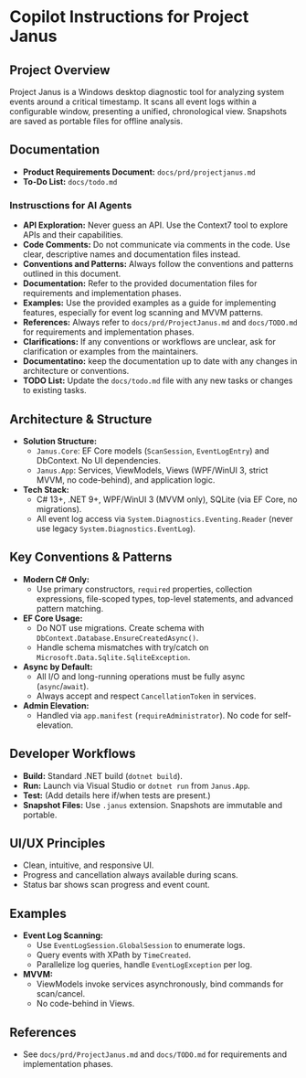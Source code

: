 # Copilot Instructions for Project Janus

## Project Overview
Project Janus is a Windows desktop diagnostic tool for analyzing system events around a critical timestamp. It scans all event logs within a configurable window, presenting a unified, chronological view. Snapshots are saved as portable files for offline analysis.

## Documentation
- **Product Requirements Document:** `docs/prd/projectjanus.md`
- **To-Do List:** `docs/todo.md`

### Instrusctions for AI Agents
- **API Exploration:** Never guess an API. Use the Context7 tool to explore APIs and their capabilities.
- **Code Comments:** Do not communicate via comments in the code. Use clear, descriptive names and documentation files instead.
- **Conventions and Patterns:** Always follow the conventions and patterns outlined in this document.
- **Documentation:** Refer to the provided documentation files for requirements and implementation phases.
- **Examples:** Use the provided examples as a guide for implementing features, especially for event log scanning and MVVM patterns.
- **References:** Always refer to `docs/prd/ProjectJanus.md` and `docs/TODO.md` for requirements and implementation phases.
- **Clarifications:** If any conventions or workflows are unclear, ask for clarification or examples from the maintainers.
- **Documentatino:** keep the documentation up to date with any changes in architecture or conventions.
- **TODO List:** Update the `docs/todo.md` file with any new tasks or changes to existing tasks.


## Architecture & Structure
- **Solution Structure:**
  - `Janus.Core`: EF Core models (`ScanSession`, `EventLogEntry`) and DbContext. No UI dependencies.
  - `Janus.App`: Services, ViewModels, Views (WPF/WinUI 3, strict MVVM, no code-behind), and application logic.
- **Tech Stack:**
  - C# 13+, .NET 9+, WPF/WinUI 3 (MVVM only), SQLite (via EF Core, no migrations).
  - All event log access via `System.Diagnostics.Eventing.Reader` (never use legacy `System.Diagnostics.EventLog`).

## Key Conventions & Patterns
- **Modern C# Only:**
  - Use primary constructors, `required` properties, collection expressions, file-scoped types, top-level statements, and advanced pattern matching.
- **EF Core Usage:**
  - Do NOT use migrations. Create schema with `DbContext.Database.EnsureCreatedAsync()`.
  - Handle schema mismatches with try/catch on `Microsoft.Data.Sqlite.SqliteException`.
- **Async by Default:**
  - All I/O and long-running operations must be fully async (`async`/`await`).
  - Always accept and respect `CancellationToken` in services.
- **Admin Elevation:**
  - Handled via `app.manifest` (`requireAdministrator`). No code for self-elevation.

## Developer Workflows
- **Build:** Standard .NET build (`dotnet build`).
- **Run:** Launch via Visual Studio or `dotnet run` from `Janus.App`.
- **Test:** (Add details here if/when tests are present.)
- **Snapshot Files:** Use `.janus` extension. Snapshots are immutable and portable.

## UI/UX Principles
- Clean, intuitive, and responsive UI.
- Progress and cancellation always available during scans.
- Status bar shows scan progress and event count.

## Examples
- **Event Log Scanning:**
  - Use `EventLogSession.GlobalSession` to enumerate logs.
  - Query events with XPath by `TimeCreated`.
  - Parallelize log queries, handle `EventLogException` per log.
- **MVVM:**
  - ViewModels invoke services asynchronously, bind commands for scan/cancel.
  - No code-behind in Views.

## References
- See `docs/prd/ProjectJanus.md` and `docs/TODO.md` for requirements and implementation phases.

